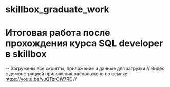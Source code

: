 # skillbox_graduate_work
# Итоговая работа после прохождения курса SQL developer в skillbox 
-- Загружены все скрипты, приложение и данные для загрузки
// Видео с демонстрацией приложения расположено по ссылке: https://youtu.be/vuQTzrCW7RE
// 
